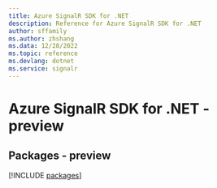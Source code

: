 ```yaml
---
title: Azure SignalR SDK for .NET
description: Reference for Azure SignalR SDK for .NET
author: sffamily
ms.author: zhshang
ms.data: 12/28/2022
ms.topic: reference
ms.devlang: dotnet
ms.service: signalr
---
```

# Azure SignalR SDK for .NET - preview
## Packages - preview
[!INCLUDE [packages](signalr-index.md)]